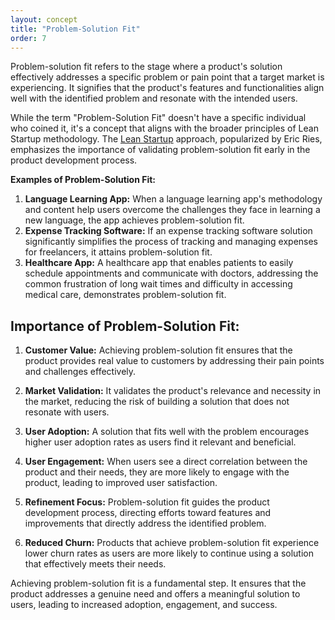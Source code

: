 ```yaml
---
layout: concept
title: "Problem-Solution Fit"
order: 7
---
```


Problem-solution fit refers to the stage where a product's solution effectively addresses a specific problem or pain point that a target market is experiencing. It signifies that the product's features and functionalities align well with the identified problem and resonate with the intended users.

While the term "Problem-Solution Fit" doesn't have a specific individual who coined it, it's a concept that aligns with the broader principles of Lean Startup methodology. The [Lean Startup](https://www.leanstartup.co) approach, popularized by Eric Ries, emphasizes the importance of validating problem-solution fit early in the product development process.

**Examples of Problem-Solution Fit:**
1. **Language Learning App:** When a language learning app's methodology and content help users overcome the challenges they face in learning a new language, the app achieves problem-solution fit.
2. **Expense Tracking Software:** If an expense tracking software solution significantly simplifies the process of tracking and managing expenses for freelancers, it attains problem-solution fit.
3. **Healthcare App:** A healthcare app that enables patients to easily schedule appointments and communicate with doctors, addressing the common frustration of long wait times and difficulty in accessing medical care, demonstrates problem-solution fit.

## Importance of Problem-Solution Fit:

1. **Customer Value:** Achieving problem-solution fit ensures that the product provides real value to customers by addressing their pain points and challenges effectively.

2. **Market Validation:** It validates the product's relevance and necessity in the market, reducing the risk of building a solution that does not resonate with users.

3. **User Adoption:** A solution that fits well with the problem encourages higher user adoption rates as users find it relevant and beneficial.

4. **User Engagement:** When users see a direct correlation between the product and their needs, they are more likely to engage with the product, leading to improved user satisfaction.

5. **Refinement Focus:** Problem-solution fit guides the product development process, directing efforts toward features and improvements that directly address the identified problem.

6. **Reduced Churn:** Products that achieve problem-solution fit experience lower churn rates as users are more likely to continue using a solution that effectively meets their needs.

Achieving problem-solution fit is a fundamental step. It ensures that the product addresses a genuine need and offers a meaningful solution to users, leading to increased adoption, engagement, and success.
